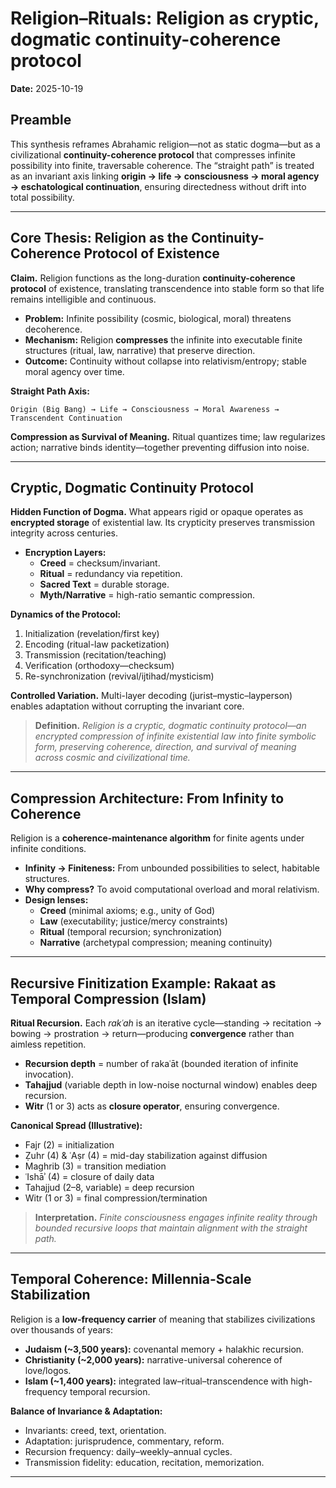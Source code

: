 # Religion–Rituals: Religion as cryptic, dogmatic continuity-coherence protocol

**Date:** 2025-10-19

## Preamble

This synthesis reframes Abrahamic religion—not as static dogma—but as a civilizational **continuity-coherence protocol** that compresses infinite possibility into finite, traversable coherence. The “straight path” is treated as an invariant axis linking **origin → life → consciousness → moral agency → eschatological continuation**, ensuring directedness without drift into total possibility.

---

## Core Thesis: Religion as the Continuity-Coherence Protocol of Existence

**Claim.** Religion functions as the long-duration **continuity-coherence protocol** of existence, translating transcendence into stable form so that life remains intelligible and continuous.

- **Problem:** Infinite possibility (cosmic, biological, moral) threatens decoherence.
- **Mechanism:** Religion **compresses** the infinite into executable finite structures (ritual, law, narrative) that preserve direction.
- **Outcome:** Continuity without collapse into relativism/entropy; stable moral agency over time.

**Straight Path Axis:**

```
Origin (Big Bang) → Life → Consciousness → Moral Awareness → Transcendent Continuation
```

**Compression as Survival of Meaning.** Ritual quantizes time; law regularizes action; narrative binds identity—together preventing diffusion into noise.

---

## Cryptic, Dogmatic Continuity Protocol

**Hidden Function of Dogma.** What appears rigid or opaque operates as **encrypted storage** of existential law. Its crypticity preserves transmission integrity across centuries.

- **Encryption Layers:**
  - **Creed** = checksum/invariant.
  - **Ritual** = redundancy via repetition.
  - **Sacred Text** = durable storage.
  - **Myth/Narrative** = high-ratio semantic compression.

**Dynamics of the Protocol:**

1. Initialization (revelation/first key)
2. Encoding (ritual-law packetization)
3. Transmission (recitation/teaching)
4. Verification (orthodoxy—checksum)
5. Re-synchronization (revival/ijtihad/mysticism)

**Controlled Variation.** Multi-layer decoding (jurist–mystic–layperson) enables adaptation without corrupting the invariant core.

> **Definition.** _Religion is a cryptic, dogmatic continuity protocol—an encrypted compression of infinite existential law into finite symbolic form, preserving coherence, direction, and survival of meaning across cosmic and civilizational time._

---

## Compression Architecture: From Infinity to Coherence

Religion is a **coherence-maintenance algorithm** for finite agents under infinite conditions.

- **Infinity → Finiteness:** From unbounded possibilities to select, habitable structures.
- **Why compress?** To avoid computational overload and moral relativism.
- **Design lenses:**
  - **Creed** (minimal axioms; e.g., unity of God)
  - **Law** (executability; justice/mercy constraints)
  - **Ritual** (temporal recursion; synchronization)
  - **Narrative** (archetypal compression; meaning continuity)

---

## Recursive Finitization Example: Rakaat as Temporal Compression (Islam)

**Ritual Recursion.** Each _rakʿah_ is an iterative cycle—standing → recitation → bowing → prostration → return—producing **convergence** rather than aimless repetition.

- **Recursion depth** = number of rakaʿāt (bounded iteration of infinite invocation).
- **Tahajjud** (variable depth in low-noise nocturnal window) enables deep recursion.
- **Witr** (1 or 3) acts as **closure operator**, ensuring convergence.

**Canonical Spread (Illustrative):**

- Fajr (2) = initialization
- Ẓuhr (4) & ʿAṣr (4) = mid-day stabilization against diffusion
- Maghrib (3) = transition mediation
- ʿIshāʾ (4) = closure of daily data
- Tahajjud (2–8, variable) = deep recursion
- Witr (1 or 3) = final compression/termination

> **Interpretation.** _Finite consciousness engages infinite reality through bounded recursive loops that maintain alignment with the straight path._

---

## Temporal Coherence: Millennia-Scale Stabilization

Religion is a **low-frequency carrier** of meaning that stabilizes civilizations over thousands of years:

- **Judaism (~3,500 years):** covenantal memory + halakhic recursion.
- **Christianity (~2,000 years):** narrative-universal coherence of love/logos.
- **Islam (~1,400 years):** integrated law–ritual–transcendence with high-frequency temporal recursion.

**Balance of Invariance & Adaptation:**

- Invariants: creed, text, orientation.
- Adaptation: jurisprudence, commentary, reform.
- Recursion frequency: daily–weekly–annual cycles.
- Transmission fidelity: education, recitation, memorization.

---
